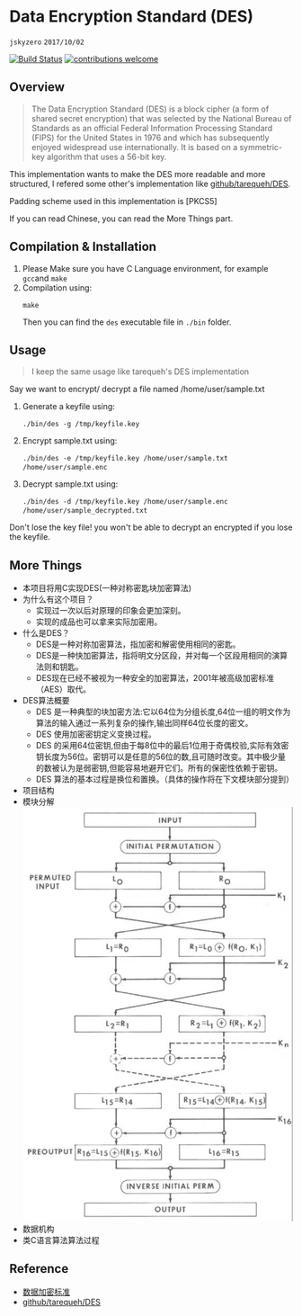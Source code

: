# Data Encryption Standard (DES)
`jskyzero` `2017/10/02`

[![Build Status](https://travis-ci.org/jskyzero/DES.svg?branch=master)](https://travis-ci.org/jskyzero/DES)
[![contributions welcome](https://img.shields.io/badge/contributions-welcome-brightgreen.svg?style=flat)](https://github.com/dwyl/esta/issues)

## Overview
> The Data Encryption Standard (DES) is a block cipher (a form of shared secret encryption) that was selected by the National Bureau of Standards as an official Federal Information Processing Standard (FIPS) for the United States in 1976 and which has subsequently enjoyed widespread use internationally. It is based on a symmetric-key algorithm that uses a 56-bit key.

This implementation wants to make the DES more readable and more structured, I refered some other's implementation like [github/tarequeh/DES](https://github.com/tarequeh/DES).

Padding scheme used in this implementation is [PKCS5]

If you can read Chinese, you can read the More Things part.

## Compilation & Installation

1. Please Make sure you have C Language environment, for example `gcc`and `make`
2. Compilation using:
    ```
    make
    ```
    Then you can find the `des` executable file in `./bin` folder.

## Usage
> I keep the same usage like tarequeh's DES implementation

Say we want to encrypt/ decrypt a file named /home/user/sample.txt

1. Generate a keyfile using:

   ```
   ./bin/des -g /tmp/keyfile.key
   ```

2. Encrypt sample.txt using:

   ```
   ./bin/des -e /tmp/keyfile.key /home/user/sample.txt /home/user/sample.enc
   ```

3. Decrypt sample.txt using:

   ```
   ./bin/des -d /tmp/keyfile.key /home/user/sample.enc /home/user/sample_decrypted.txt
   ```

Don't lose the key file! you won't be able to decrypt an encrypted if you lose the keyfile.


## More Things
+ 本项目将用C实现DES(一种对称密匙块加密算法)
+ 为什么有这个项目？
  + 实现过一次以后对原理的印象会更加深刻。
  + 实现的成品也可以拿来实际加密用。
+ 什么是DES？
  + DES是一种对称加密算法，指加密和解密使用相同的密匙。
  + DES是一种快加密算法，指将明文分区段，并对每一个区段用相同的演算法则和钥匙。
  + DES现在已经不被视为一种安全的加密算法，2001年被高级加密标准（AES）取代。
+ DES算法概要
  + DES 是一种典型的块加密方法:它以64位为分组长度,64位一组的明文作为算法的输入通过一系列复杂的操作,输出同样64位长度的密文。
  + DES 使用加密密钥定义变换过程。
  + DES 的采用64位密钥,但由于每8位中的最后1位用于奇偶校验,实际有效密钥长度为56位。密钥可以是任意的56位的数,且可随时改变。其中极少量的数被认为是弱密钥,但能容易地避开它们。所有的保密性依赖于密钥。
  + DES 算法的基本过程是换位和置换。（具体的操作将在下文模块部分提到）
+ 项目结构
+ 模块分解
![how to process](docs/process.png)
+ 数据机构
+ 类C语言算法算法过程

## Reference
+ [数据加密标准](https://zh.wikipedia.org/wiki/%E8%B3%87%E6%96%99%E5%8A%A0%E5%AF%86%E6%A8%99%E6%BA%96)
+ [github/tarequeh/DES](https://github.com/tarequeh/DES)